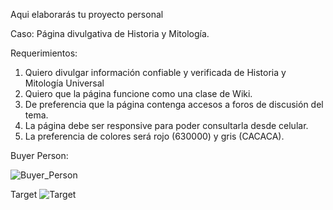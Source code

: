 Aqui elaborarás tu proyecto personal


Caso: Página divulgativa de Historia y Mitología.

Requerimientos:

  1. Quiero divulgar información confiable y verificada de Historia y Mitología Universal 
  2. Quiero que la página funcione como una clase de Wiki.
  3. De preferencia que la página contenga accesos a foros de discusión del tema.
  4. La página debe ser responsive para poder consultarla desde celular.
  5. La preferencia de colores será rojo (630000) y gris (CACACA).
  
Buyer Person:
 
![Buyer_Person](https://user-images.githubusercontent.com/101203533/162280508-a34dc8f7-add9-4bae-9e77-53c310d2b9a7.png)

Target
![Target](https://user-images.githubusercontent.com/101203533/162280656-ac6d71f5-fa72-4a0c-b50f-1b23b9bf5325.png)
